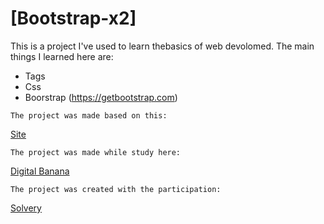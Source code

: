 # [Bootstrap-x2]

This is a project I've used to learn thebasics of web devolomed. The main things I learned here are: 

* Tags
* Css
* Boorstrap (https://getbootstrap.com)

```
The project was made based on this:
```

[Site](https://getbootstrap.com/docs/5.0/examples/pricing/#)

```
The project was made while study here:
```

[Digital Banana](https://digital-banana.ru)

```
The project was created with the participation:
```

[Solvery](https://solvery.io/)
